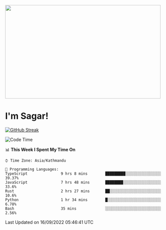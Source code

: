 
<img src="https://media.giphy.com/media/3ornk57KwDXf81rjWM/giphy.gif" width="500" height="300" frameBorder="0" class="giphy-embed" allowFullScreen></img>

#   I'm Sagar!
[![GitHub Streak](https://github-readme-streak-stats.herokuapp.com/?user=sgr2848)](https://git.io/streak-stats)
<!--START_SECTION:waka-->
![Code Time](http://img.shields.io/badge/Code%20Time-2%2C826%20hrs%2059%20mins-blue)

📊 **This Week I Spent My Time On** 

```text
⌚︎ Time Zone: Asia/Kathmandu

💬 Programming Languages: 
TypeScript               9 hrs 8 mins        █████████░░░░░░░░░░░░░░░░   39.37% 
JavaScript               7 hrs 48 mins       ████████░░░░░░░░░░░░░░░░░   33.6% 
Rust                     2 hrs 27 mins       ██░░░░░░░░░░░░░░░░░░░░░░░   10.6% 
Python                   1 hr 34 mins        █░░░░░░░░░░░░░░░░░░░░░░░░   6.78% 
Bash                     35 mins             ░░░░░░░░░░░░░░░░░░░░░░░░░   2.56%

```


 Last Updated on 16/09/2022 05:46:41 UTC
<!--END_SECTION:waka-->
